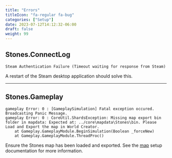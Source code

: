 ```yaml
---
title: "Errors"
titleIcon: "fa-regular fa-bug"
categories: ["Setup"]
date: 2023-07-12T14:12:32-06:00
draft: false
weight: 99
---
```


## Stones.ConnectLog

    Steam Authentication Failure (Timeout waiting for response from Steam)

A restart of the Steam desktop application should solve this.

---

## Stones.Gameplay

    gameplay Error: 0 : [GameplaySimulation] Fatal exception occured. Broadcasting Panic Message.
    gameplay Error: 0 : CoreUtil.ShardsException: Missing map export bin folder in mapdata: Expected at: ../core\mapdata\Stones\bin. Please Load and Export the map in World Creator.
        at Gameplay.GameplayModule.BeginSimulation(Boolean _forceNew)
        at Gameplay.GameplayModule.ThreadProc()

Ensure the Stones map has been loaded and exported. See the [map](setup/map) setup documentation for more information.